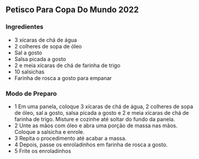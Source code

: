 ## Petisco Para Copa Do Mundo 2022

### Ingredientes
 - 3 xícaras de chá de água
 - 2 colheres de sopa de óleo
 - Sal a gosto
 - Salsa picada a gosto
 - 2 e meia xícaras de chá de farinha de trigo
- 10 salsichas
 - Farinha de rosca a gosto para empanar
### Modo de Preparo
 - 1 Em uma panela, coloque 3 xícaras de chá de água, 2 colheres de sopa de óleo, sal a gosto, salsa picada a gosto e 2 e meia xícaras de chá de farinha de trigo. Misture e cozinhe até soltar do fundo da panela.
 - 2 Unte as mãos com óleo e abra uma porção de massa nas mãos. Coloque a salsicha e enrole.
 - 3 Repita o procedimento até acabar a massa.
 - 4 Depois, passe os enroladinhos em farinha de rosca a gosto.
 - 5 Frite os enroladinhos